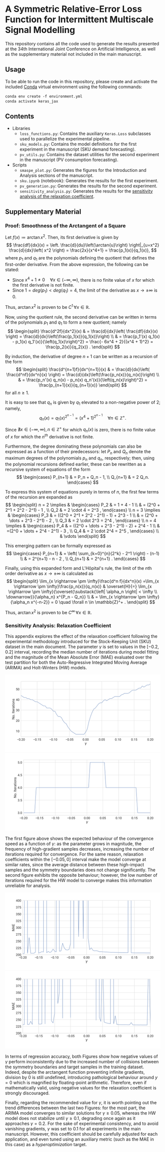 # A Symmetric Relative-Error Loss Function for Intermittent Multiscale Signal Modelling

This repository contains all the code used to generate the results presented at the 34th International Joint Conference on Artificial Intelligence, as well as the supplementary material not included in the main manuscript.

## Usage

To be able to run the code in this repository, please create and activate the included [Conda](https://anaconda.org/) virtual environment using the following commands:

```shell
conda env create -f environment.yml
conda activate keras_jax
```

## Contents

- Libraries
  - `loss_functions.py`: Contains the auxiliary `Keras.Loss` subclasses used to parallelize the experimental pipeline.
  - `sku_models.py`: Contains the model definitions for the first experiment in the manuscript (SKU demand forecasting).
  - `pv_utils.py`: Contains the dataset utilities for the second experiment in the manuscript (PV consumption forecasting).
- Scripts
  - `smaspe_plot.py`: Generates the figures for the Introduction and Analysis sections of the manuscript.
  - `sku.ipynb` (notebook): Generates the results for the first experiment.
  - `pv_generation.py`: Generates the results for the second experiment.
  - `sensitivity_analysis.py`: Generates the results for the [sensitivity analysis of the relaxation coefficient](#sensitivity-analysis-relaxation-coefficient).

## Supplementary Material

### Proof: Smoothness of the Arctangent of a Square

Let $f(x) \coloneqq \arctan{x^2}$. Then, its first derivative is given by
$$
\frac{df}{dx}(x) = \left. \frac{d}{du}\left(\arctan{u}\right) \right|_{u=x^2} \frac{d}{dx}\left( x^2 \right)  = \frac{2x}{x^4+1} = \frac{p_1(x)}{q_1(x)},
$$
where $p_1$ and $q_1$ are the polynomials defining the quotient that defines the first-order derivative. From the above expression, the following can be stated:

- Since $x^4+1 \neq 0 \quad \forall x \in  (-\infty, \infty)$, there is no finite value of $x$ for which the first derivative is not finite.
- Since $1 = deg(p_1) < deg(q_1) = 4$, the limit of the derivative as $x \rightarrow \pm \infty$ is 0.

Thus, $\arctan{x^2}$ is proven to be $C^1 \, \forall x \in \mathbb{R}$.

Now, using the quotient rule, the second derivative can be written in terms of the polynomials $p_1$ and $q_1$ to form a new quotient; namely
$$
\begin{split}
    \frac{d^2f}{dx^2}(x)
        & = \frac{d}{dx}\left( \frac{df}{dx}(x) \right)
    = \frac{d}{dx}\left(\frac{p_1(x)}{q_1(x)}\right)
    \\
        & = \frac{p_1'(x) q_1(x) - p_1(x) q_1'(x)}{\left(q_1(x)\right)^2}  = \frac{- 6x^4 + 2}{(x^4 + 1)^2}
    = \frac{p_2(x)}{q_2(x)} .
\end{split}
$$

By induction, the derivative of degree $n+1$ can be written as a recursion of the form
$$
\begin{split}
    \frac{d^{n+1}f}{dx^{n+1}}(x)
        & = \frac{d}{dx}\left( \frac{d^nf}{dx^n}(x) \right)
    = \frac{d}{dx}\left(\frac{p_n(x)}{q_n(x)}\right)
    \\
        & = \frac{p_n'(x) q_n(x) - p_n(x) q_n'(x)}{\left(q_n(x)\right)^2}
    = \frac{p_{n+1}(x)}{q_{n+1}(x)}
\end{split}
$$
for all $n \ge 1$.

It is easy to see that $q_n$ is given by $q_1$ elevated to a non-negative power of 2; namely, $$ q_n(x) = q_1(x)^{2^{n-1}} = (x^4+1)^{2^{n-1}} \quad \forall n \in \mathbb{Z}^+ .$$

Since $\nexists x \in (-\infty, \infty), n \in \mathbb{Z}^+$ for which $q_n(x)$ is zero, there is no finite value of $x$ for which the $n^{th}$ derivative is not finite.

Furthermore, the degree dominating these polynomials can also be expressed as a function of their predecessors: let $P_n$ and $Q_n$ denote the maximum degrees of the polynomials $p_n$ and $q_n$, respectively; then, using the polynomial recursions defined earlier, these can be rewritten as a recursive system of equations of the form
$$
\begin{cases}
    P_{n+1} & = P_n + Q_n - 1,
    \\
    Q_{n+1} & = 2 Q_n.
\end{cases}
$$

To express this system of equations purely in terms of $n$, the first few terms of the recursion are expanded as
$$
\begin{split}
    n = 2 \implies & \begin{cases}
                         P_2 & = 1 + 4 - 1                     \\
                             & = (2^0 + 2^1 + 2^2 - 2^1) - 1 , \\
                         Q_2 & = 2 \cdot 4 = 2^3 ,
                     \end{cases}             \\
    n = 3 \implies & \begin{cases}
                         P_3 & = ((2^0 + 2^1 + 2^2 - 2^1) - 1) + 2^3 - 1 \\
                             & = (2^0 + \dots + 2^3 - 2^1) - 2 ,         \\
                         Q_3 & = 2 \cdot 2^3 = 2^4 ,
                     \end{cases}   \\
    n = 4 \implies & \begin{cases}
                         P_4 & = ((2^0 + \dots + 2^3 - 2^1) - 2) + 2^4 - 1 \\
                             & =(2^0 + \dots + 2^4 - 2^1) - 3 ,            \\
                         Q_4 & = 2 \cdot 2^4 = 2^5 ,
                     \end{cases} \\
                   & \vdots
\end{split}
$$

This emerging pattern can be formally expressed as
$$
\begin{cases}
    P_{n+1} & = \left( \sum_{k=0}^{n}{2^k} - 2^1 \right) - (n-1)
    \\
            & = 2^{n+1} - n - 2 ,
    \\
    Q_{n+1} & = 2^{n+1} .
\end{cases}
$$

Finally, using this expanded form and L'Hôpital's rule, the limit of the $n$th order derivative as $x \rightarrow \pm \infty$ is calculated as
$$
    \begin{split}
        \lim_{x \rightarrow \pm \infty}\frac{d^n f}{dx^n}(x)
        =\lim_{x \rightarrow \pm \infty}\frac{p_n(x)}{q_n(x)}
         & \overset{H}{=} \lim_{x \rightarrow \pm \infty}{\overset{\substack{\left| \alpha_n \right| < \infty \\ \downarrow}}{\alpha_n} x^{P_n - Q_n}}
        \\
         & = \lim_{x \rightarrow \pm \infty}{\alpha_n x^{-n-2}} = 0 \quad \forall n \in \mathbb{Z}^+ .
    \end{split}
$$

Thus, $\arctan{x^2}$ is proven to be $C^\infty \, \forall x \in \mathbb{R}$.

### Sensitivity Analysis: Relaxation Coefficient

This appendix explores the effect of the relaxation coefficient following the experimental methodology introduced for the Stock-Keeping Unit (SKU) dataset in the main document. The parameter $\gamma$ is set to values in the $[-0.2,0.2]$ interval, recording the median number of iterations during model fitting and the magnitude of the Mean Absolute Error (MAE) evaluated over the test partition for both the Auto-Regressive Integrated Moving Average (ARIMA) and Holt-Winters (HW) models.

![ARIMA models' median number of iterations required for convergence.](./plots/sensitivity_iters_arima.svg)
![HW models' median number of iterations required for convergence.](./plots/sensitivity_iters_hw.svg)

The first figure above shows the expected behaviour of the convergence speed as a function of $\gamma$: as the parameter grows in magnitude, the frequency of high-gradient samples decreases, increasing the number of iterations required for convergence. For the same reason, relaxation coefficients within the $[-0.05,0]$ interval make the model converge at similar rates, since the average distance between these high-impact samples and the symmetry boundaries does not change significantly. The second figure exhibits the opposite behaviour; however, the low number of iterations required for the HW model to converge makes this information unreliable for analysis.

![ARIMA model's MAE evaluated over the test partition.](./plots/sensitivity_mae_arima.svg)
![HW model's MAE evaluated over the test partition.](./plots/sensitivity_mae_hw.svg)

In terms of regression accuracy, both Figures show how negative values of $\gamma$ perform inconsistently due to the increased number of collisions between the symmetry boundaries and target samples in the training dataset. Indeed, despite the arctangent function preventing infinite gradients, division by 0 is still undefined, introducing pathological behaviour around $y=0$ which is magnified by floating-point arithmetic. Therefore, even if mathematically valid, using negative values for the relaxation coefficient is strongly discouraged.

Finally, regarding the recommended value for $\gamma$, it is worth pointing out the trend differences between the last two Figures: for the most part, the ARIMA model converges to similar solutions for $\gamma \ge 0.05$, whereas the HW model does not stabilize until $\gamma \ge 0.1$, degrading once again as it approaches $\gamma = 0.2$. For the sake of experimental consistency, and to avoid vanishing gradients, $\gamma$ was set to $0.1$ for all experiments in the main manuscript. However, this coefficient should be carefully adjusted for each application, and even tuned using an auxiliary metric (such as the MAE in this case) as a *hyperoptimization* target.
